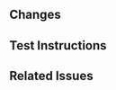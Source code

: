 <!--
  Before issuing a pull request:

  - Please read our contribution guidelines (https://github.com/johnsonandjohnson/Bodiless-JS/blob/main/packages/bodiless-documentation/doc/Development/Contributing.md), especially the section on Pull Requests.
  - Please first create an issue (https://github.com/johnsonandjohnson/Bodiless-JS/issues/new). All pull requests must be linked to an issue.
-->

<!--
  IMPORTANT
  
  The pull request title will become the commit message title at merge, and
  should adhere to Angular Commit Message Conventions. Please see (https://github.com/johnsonandjohnson/Bodiless-JS/blob/main/packages/bodiless-documentation/doc/Development/Contributing.md) for details and examples.
-->

## Changes
<!-- Brief description of the changes introduced by this PR -->

## Test Instructions
<!-- Detailed description of how this feature was (and should be) tested
  - Setup instructions (if any)?
  - List of test cases, with steps and expected results?
  - List
-->

## Related Issues
<!--
  Link to the issue that is fixed or resolved by this PR (if there is one)
  e.g. Fixes #1234, Closes #4567

  Link to an issue that is partially addressed by this PR (if there are any)
-->

<!-- IF THIS PR INTRODUCES A BREAKING CHANGE

BREAKING CHANGE: Describe the nature of the breaking change here.

More Details about the breaking change.
-->

